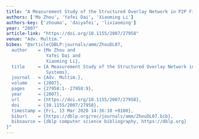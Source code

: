 ```yaml
---
title: "A Measurement Study of the Structured Overlay Network in P2P File-Sharing Systems"
authors: ['Mo Zhou', 'Yafei Dai', 'Xiaoming Li']
authors-key: ['zhoumo', 'daiyafei', 'lixiaoming']
year: "2007"
article-link: "https://doi.org/10.1155/2007/27958"
venue: "Adv. Multim."
bibex: "@article{DBLP:journals/amm/ZhouDL07,
  author    = {Mo Zhou and
               Yafei Dai and
               Xiaoming Li},
  title     = {A Measurement Study of the Structured Overlay Network in {P2P} File-Sharing
               Systems},
  journal   = {Adv. Multim.},
  volume    = {2007},
  pages     = {27958:1--27958:9},
  year      = {2007},
  url       = {https://doi.org/10.1155/2007/27958},
  doi       = {10.1155/2007/27958},
  timestamp = {Fri, 13 Mar 2020 14:36:10 +0100},
  biburl    = {https://dblp.org/rec/journals/amm/ZhouDL07.bib},
  bibsource = {dblp computer science bibliography, https://dblp.org}
}"
---
```


